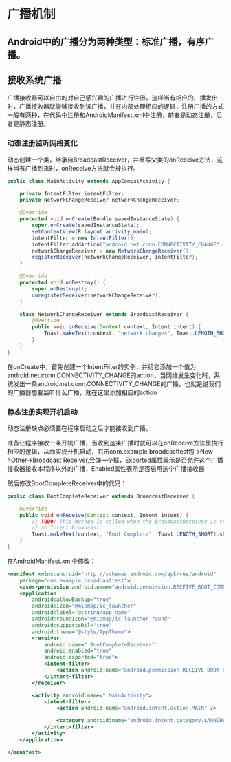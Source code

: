 # 广播机制

## Android中的广播分为两种类型：标准广播，有序广播。

## 接收系统广播

广播接收器可以自由的对自己感兴趣的广播进行注册，这样当有相应的广播发出时，广播接收器就能够接收到该广播，并在内部处理相应的逻辑，注册广播的方式一般有两种，在代码中注册和AndroidManifest.xml中注册，前者是动态注册，后者是静态注册。

### 动态注册监听网络变化

动态创建一个类，继承自BroadcastReceiver，并重写父类的onReceive方法，这样当有广播到来时，onReceive方法就会被执行。

```java
public class MainActivity extends AppCompatActivity {

    private IntentFilter intentFilter;
    private NetworkChangeReceiver networkChangeReceiver;

    @Override
    protected void onCreate(Bundle savedInstanceState) {
        super.onCreate(savedInstanceState);
        setContentView(R.layout.activity_main);
        intentFilter = new IntentFilter();
        intentFilter.addAction("android.net.conn.CONNECTIVITY_CHANGE");
        networkChangeReceiver = new NetworkChangeReceiver();
        registerReceiver(networkChangeReceiver, intentFilter);
    }

    @Override
    protected void onDestroy() {
        super.onDestroy();
        unregisterReceiver(networkChangeReceiver);
    }

    class NetworkChangeReceiver extends BroadcastReceiver {
        @Override
        public void onReceive(Context context, Intent intent) {
            Toast.makeText(context, "network changes", Toast.LENGTH_SHORT).show();
        }
    }
}
```

在onCreate中，首先创建一个IntentFilter的实例，并给它添加一个值为android.net.conn.CONNECTIVITY_CHANGE的action，当网络发生变化时，系统发出一条android.net.conn.CONNECTIVITY_CHANGE的广播，也就是说我们的广播器想要监听什么广播，就在这里添加相应的action

### 静态注册实现开机启动

动态注册缺点必须要在程序启动之后才能接收到广播。

准备让程序接收一条开机广播，当收到这条广播时就可以在onReceive方法里执行相应的逻辑，从而实现开机启动，右击com.example.broadcasttest包->New->Other->Broadcast Receiver,会弹一个框，Exported属性表示是否允许这个广播接收器接收本程序以外的广播，Enabled属性表示是否启用这个广播接收器

然后修改BootCompleteReceiver中的代码：

```java
public class BootCompleteReceiver extends BroadcastReceiver {

    @Override
    public void onReceive(Context context, Intent intent) {
        // TODO: This method is called when the BroadcastReceiver is receiving
        // an Intent broadcast.
        Toast.makeText(context, "Boot Complete", Toast.LENGTH_SHORT).show();
    }
}
```
在AndroidManifest.xml中修改：

```xml
<manifest xmlns:android="http://schemas.android.com/apk/res/android"
    package="com.example.broadcasttest">
    <uses-permission android:name="android.permission.RECEIVE_BOOT_COMPLETED" />
    <application
        android:allowBackup="true"
        android:icon="@mipmap/ic_launcher"
        android:label="@string/app_name"
        android:roundIcon="@mipmap/ic_launcher_round"
        android:supportsRtl="true"
        android:theme="@style/AppTheme">
        <receiver
            android:name=".BootCompleteReceiver"
            android:enabled="true"
            android:exported="true">
            <intent-filter>
                <action android:name="android.permission.RECEIVE_BOOT_COMPLETED" />
            </intent-filter>
        </receiver>

        <activity android:name=".MainActivity">
            <intent-filter>
                <action android:name="android.intent.action.MAIN" />

                <category android:name="android.intent.category.LAUNCHER" />
            </intent-filter>
        </activity>
    </application>

</manifest>
```
